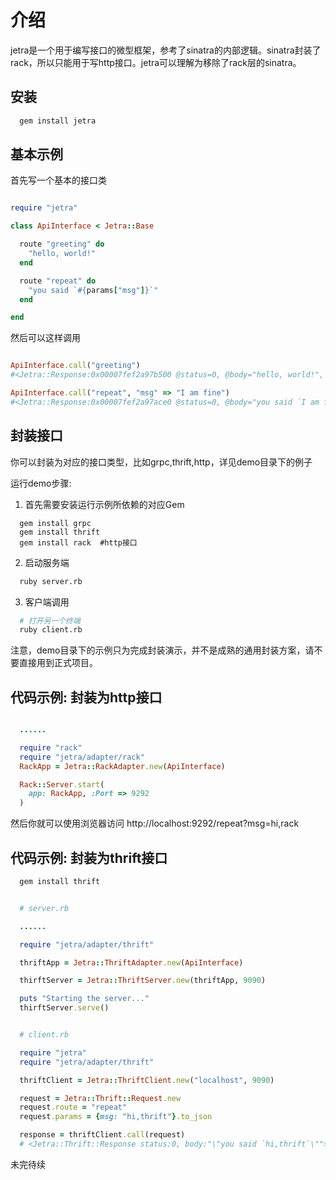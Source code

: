 # 介绍

jetra是一个用于编写接口的微型框架，参考了sinatra的内部逻辑。sinatra封装了rack，所以只能用于写http接口。jetra可以理解为移除了rack层的sinatra。

## 安装

```bash
  gem install jetra
```

## 基本示例

首先写一个基本的接口类

```ruby

require "jetra"

class ApiInterface < Jetra::Base

  route "greeting" do
    "hello, world!"
  end

  route "repeat" do
    "you said `#{params["msg"]}`"
  end

end
```

然后可以这样调用

```ruby

ApiInterface.call("greeting") 
#<Jetra::Response:0x00007fef2a97b500 @status=0, @body="hello, world!", @headers=nil>

ApiInterface.call("repeat", "msg" => "I am fine")
#<Jetra::Response:0x00007fef2a97ace0 @status=0, @body="you said `I am fine`", @headers=nil>

```

## 封装接口

你可以封装为对应的接口类型，比如grpc,thrift,http，详见demo目录下的例子

运行demo步骤:

1. 首先需要安装运行示例所依赖的对应Gem
```
  gem install grpc
  gem install thrift
  gem install rack  #http接口
```

2. 启动服务端
```sh
  ruby server.rb
```

3. 客户端调用
```sh
  # 打开另一个终端
  ruby client.rb
```

注意，demo目录下的示例只为完成封装演示，并不是成熟的通用封装方案，请不要直接用到正式项目。

## 代码示例: 封装为http接口

```ruby

  ......

  require "rack"
  require "jetra/adapter/rack"
  RackApp = Jetra::RackAdapter.new(ApiInterface)

  Rack::Server.start(
    app: RackApp, :Port => 9292
  )
```

然后你就可以使用浏览器访问 http://localhost:9292/repeat?msg=hi,rack


## 代码示例: 封装为thrift接口

```sh
  gem install thrift
```

```ruby

  # server.rb

  ......

  require "jetra/adapter/thrift"

  thriftApp = Jetra::ThriftAdapter.new(ApiInterface)

  thirftServer = Jetra::ThriftServer.new(thriftApp, 9090)

  puts "Starting the server..."
  thirftServer.serve()

```

```ruby

  # client.rb

  require "jetra"
  require "jetra/adapter/thrift"

  thriftClient = Jetra::ThriftClient.new("localhost", 9090)

  request = Jetra::Thrift::Request.new
  request.route = "repeat"
  request.params = {msg: "hi,thrift"}.to_json

  response = thriftClient.call(request)
  # <Jetra::Thrift::Response status:0, body:"\"you said `hi,thrift`\"">

```

未完待续




















